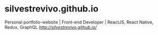 # silvestrevivo.github.io

Personal portfolio-website | Front-end Developer | ReactJS, React Native, Redux, GraphQL _http://silvestrevivo.github.io/_

